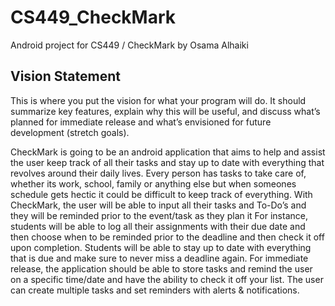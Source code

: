 # CS449_CheckMark
Android project for CS449 / CheckMark by Osama Alhaiki

## Vision Statement

This is where you put the vision for what your program will do.  It should summarize key features, explain why this will be useful, and discuss what’s planned for immediate release and what’s envisioned for future development (stretch goals). 

CheckMark is going to be an android application that aims to help and assist the user keep track of all their tasks and stay up to date with everything that revolves around their daily lives. 
Every person has tasks to take care of, whether its work, school, family or anything else but when someones schedule gets hectic it could be difficult to keep track of everything. With CheckMark, the user will be able to input all their tasks and To-Do’s and they will be reminded prior to the event/task as they plan it
For instance, students will be able to log all their assignments with their due date and then choose when to be reminded prior to the deadline and then check it off upon completion. Students will be able to stay up to date with everything that is due and make sure to never miss a deadline again.
For immediate release, the application should be able to store tasks and remind the user on a specific time/date and have the ability to check it off your list. The user can create multiple tasks and set reminders with alerts & notifications.

